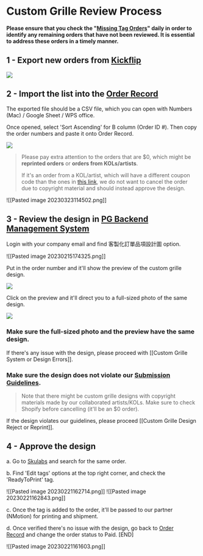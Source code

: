 # Custom Grille Review Process

**Please ensure that you check the "[Missing Tag Orders](https://docs.google.com/spreadsheets/d/1we-F-6i0Vch8DEKhzYNKKCP_bRx8EPp_VVGbgFXFa9I/edit?pli=1#gid=1145446807)" daily in order to identify any remaining orders that have not been reviewed. It is essential to address these orders in a timely manner.**

## 1 - Export new orders from [Kickflip](https://positivegrid.gokickflip.com/admin/orders)

![](https://lh4.googleusercontent.com/IU7zr639ICneXt7wEVmQMDWqPSoMBjU_kDzHBoF-ZnWM8SXDKmVUur4A5nRNQVEoXRRp8N3ogam5tBbJXkoOnW2Fmjz0H0fisVtHcrynL_YxSU7saj13-mGMVwBoSd1C7H7pJoReOh3tIZImvfgQuD4)

## 2 - Import the list into the [Order Record](https://docs.google.com/spreadsheets/d/1we-F-6i0Vch8DEKhzYNKKCP_bRx8EPp_VVGbgFXFa9I/edit?pli=1#gid=366409741)

The exported file should be a CSV file, which you can open with Numbers (Mac) / Google Sheet / WPS office. 

Once opened, select 'Sort Ascending' for B column (Order ID #). Then copy the order numbers and paste it onto Order Record.

![](https://lh4.googleusercontent.com/nfylkgI8La-r-Hs_b9NG5qC_zzn9HI67drhDBT2ai9otRRAi7JgHX4ilQQnrwH9PPfAjFY-9cijh-iasTiTn0nJ8SvFc95vpUdHOhRgXr59JF7vk3ENDS-m6fjh03PjKx772Q4oyeFsoPU1tHHyU5ag)

> Please pay extra attention to the orders that are $0, which might be **reprinted orders** or **orders from KOLs/artists**. 
> 
> If it's an order from a KOL/artist, which will have a different coupon code than the ones in [this link](https://docs.google.com/spreadsheets/d/1we-F-6i0Vch8DEKhzYNKKCP_bRx8EPp_VVGbgFXFa9I/edit?pli=1#gid=861761529), we do not want to cancel the order due to copyright material and should instead approve the design.

![[Pasted image 20230323114502.png]]

## 3 - Review the design in [PG Backend Management System](https://portal.positivegrid.com/logistic/get-order-print-file) 

Login with your company email and find 客製化訂單品項設計圖 option.

![[Pasted image 20230215174325.png]]

Put in the order number and it'll show the preview of the custom grille design. 

![](https://lh5.googleusercontent.com/xG6s5K6HJFv9r-7jwszkbrIeSoRUbeVqE3fon3SDnS67kW32QOPBsgq6GoVpvfRCc4hIowrQvqft7yzbIpR7UZ6GBU26aXgPxagBLAXXls4RrBxa2zTOpEsE7ZRDZkranj_PMeo4w_wCrbx0BqMgfp0)

Click on the preview and it'll direct you to a full-sized photo of the same design. 

![](https://lh4.googleusercontent.com/xcSOCbf9DzrEhoOkxHALY4mDdQ0rPZe_9JGCc3XY17Sfpu0dUdMyhbOVhskkHoC_hAGFHZQ6pcDeQsy2IhxhWtrLfEsLR2v48svzNcExECw5SfZKagi8s9YcBA4QXhmibHXjrKbys25T64E-0wbUN1w)



### Make sure the full-sized photo and the preview have the same design.

If there's any issue with the design, please proceed with [[Custom Grille System or Design Errors]].


### Make sure the design does not violate our [Submission Guidelines](https://help.positivegrid.com/hc/en-us/articles/9291263379341-Personalized-Product-Submission-Guidelines). 

> Note that there might be custom grille designs with copyright materials made by our collaborated artists/KOLs. Make sure to check Shopify before cancelling (it'll be an $0 order).

If the design violates our guidelines, please proceed [[Custom Grille Design Reject or Reprint]].


## 4 - Approve the design

a. Go to [Skulabs](https://app.skulabs.com/) and search for the same order.

b. Find 'Edit tags' options at the top right corner, and check the 'ReadyToPrint' tag.

![[Pasted image 20230221162714.png]]
![[Pasted image 20230221162843.png]]
  
c. Once the tag is added to the order, it'll be passed to our partner (NMotion) for printing and shipment. 

d. Once verified there's no issue with the design, go back to [Order Record](https://docs.google.com/spreadsheets/d/1we-F-6i0Vch8DEKhzYNKKCP_bRx8EPp_VVGbgFXFa9I/edit?pli=1#gid=366409741) and change the order status to Paid. [END]

  ![[Pasted image 20230221161603.png]]

